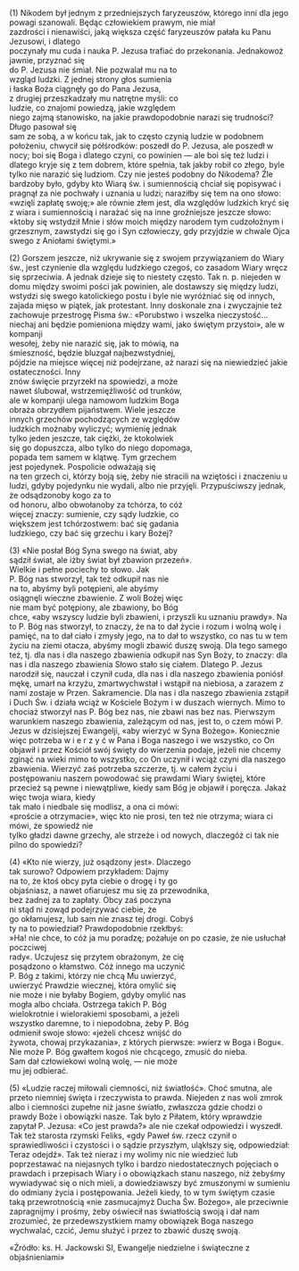 
\(1\) Nikodem był jednym z przedniejszych
faryzeuszów, którego inni dla jego powagi 
szanowali. Będąc człowiekiem prawym, nie miał         
zazdrości i nienawiści, jaką większa część 
faryzeuszów pałała ku Panu Jezusowi, i dlatego        
poczynały mu cuda i nauka P. Jezusa trafiać 
do przekonania. Jednakowoż jawnie, przyznać się     
do P. Jezusa nie śmiał. Nie pozwalał mu na to       
wzgląd ludzki. Z jednej strony głos sumienia        
i łaska Boża ciągnęły go do Pana Jezusa,            
z drugiej przeszkadzały mu natrętne myśli: co       
ludzie, co znajomi powiedzą, jakie względem         
niego zajmą stanowisko, na jakie prawdopodobnie
narazi się trudności? Długo pasował się        
sam ze sobą, a w końcu tak, jak to często czynią ludzie w podobnem położeniu, chwycił się 
półśrodków: poszedł do P. Jezusa, ale poszedł 
w nocy; boi się Boga i dlatego czyni, co 
powinien — ale boi się też ludzi i dlatego kryje się 
z tem dobrem, które spełnia, tak jakby robił 
co złego, byle tylko nie narazić się ludziom. 
Czy nie jesteś podobny do Nikodema? Źle bardzoby 
było, gdyby kto Wiarą św. i sumiennością 
chciał się popisywać i pragnął za nie pochwały 
i uznania u ludzi; naraziłby się tem na 
ono słowo: «wzięli zapłatę swoję;» ale równie złem 
jest, dla względów ludzkich kryć się z wiara 
i sumiennością i narażać się na inne groźniejsze 
jeszcze słowo: «ktoby się wstydził Mnie i słów 
moich między narodem tym cudzołożnym i
grzesznym, zawstydzi się go i Syn człowieczy, 
gdy przyjdzie w chwale Ojca swego z Aniołami świętymi.»

\(2\) Gorszem jeszcze, niż ukrywanie się z swojem 
przywiązaniem do Wiary św., jest czynienie 
dla względu ludzkiego czegoś, co zasadom 
Wiary wręcz się sprzeciwia. A jednak dzieje się 
to niestety często. Tak n. p. niejeden w domu
między swoimi pości jak powinien, ale dostawszy 
się między ludzi, wstydzi się swego katolickiego 
postu i byle nie wyróżniać się od innych,
zajada mięso w piątek, jak protestant. Inny doskonale
zna i zwyczajnie też zachowuje przestrogę 
Pisma św.: «Porubstwo i wszelka nieczystość... 
niechaj ani będzie pomieniona między wami, jako świętym przystoi», ale w kompanji                          
wesołej, żeby nie narazić się, jak to mówią, na                      
śmieszność, będzie bluzgał najbezwstydniej,                          
pójdzie na miejsce więcej niż podejrzane, aż 
narazi się na niewiedzieć jakie ostateczności. Inny                    
znów święcie przyrzekł na spowiedzi, a może                         
nawet ślubował, wstrzemięźliwość od trunków,                       
ale w kompanji ulega namowom ludzkim Boga                             
obraża obrzydłem pijaństwem. Wiele jeszcze                        
innych grzechów pochodzących ze względów                             
ludzkich możnaby wyliczyć; wymienię jednak                           
tylko jeden jeszcze, tak ciężki, że ktokolwiek                       
się go dopuszcza, albo tylko do niego dopomaga,                        
popada tem samem w klątwę. Tym grzechem                              
jest pojedynek. Pospolicie odważają się                         
na ten grzech ci, którzy boją się, żeby nie
stracili na wziętości i znaczeniu u ludzi, gdyby
pojedynku nie wydali, albo nie przyjęli.
Przypuściwszy jednak, że odsądzonoby kogo za to                          
od honoru, albo obwołanoby za tchórza, to cóż                        
więcej znaczy: sumienie, czy sądy ludzkie, co                        
większem jest tchórzostwem: bać się gadania                           
ludzkiego, czy bać się grzechu i kary Bożej?                          

\(3\) «Nie posłał Bóg Syna swego na świat, aby                          
sądził świat, ale iżby świat był zbawion przezeń».             
Wielkie i pełne pociechy to słowo. Jak                         
P. Bóg nas stworzył, tak też odkupił nas nie                         
na to, abyśmy byli potępieni, ale abyśmy                              
osiągnęli wieczne zbawienie. Z woli Bożej więc                        
nie mam być potępiony, ale zbawiony, bo Bóg                           
chce, «aby wszyscy ludzie byli zbawieni, i przyszli 
ku uznaniu prawdy». Na to P. Bóg nas stworzył, 
to znaczy, że na to dał życie i rozum i wolną 
wolę i pamięć, na to dał ciało i zmysły jego, 
na to dał to wszystko, co nas tu w tem życiu 
na ziemi otacza, abyśmy mogli zbawić duszę 
swoją. Dla tego samego też, tj. dla nas i dla 
naszego zbawienia odkupił nas Syn Boży, to 
znaczy: dla nas i dla naszego zbawienia Słowo 
stało się ciałem. Dlatego P. Jezus narodził się, 
nauczał i czynił cuda, dla nas i dla naszego 
zbawienia poniósł mękę, umarł na krzyżu, 
zmartwychwstał i wstąpił na niebiosa, a zarazem 
z nami zostaje w Przen. Sakramencie. Dla 
nas i dla naszego zbawienia zstąpił i Duch Św. 
i działa wciąż w Kościele Bożym i w duszach 
wiernych. Mimo to chociaż stworzył nas P. Bóg 
bez nas, nie zbawi nas bez nas. Pierwszym 
warunkiem naszego zbawienia, zależącym od 
nas, jest to, o czem mówi P. Jezus w dzisiejszej 
Ewangelji, «aby wierzyć w Syna Bożego». 
Koniecznie więc potrzeba w i e r z y ć w Pana i 
Boga naszego i we wszystko, co On objawił i przez 
Kościół swój święty do wierzenia podaje, jeżeli 
nie chcemy zginąć na wieki mimo to wszystko, 
co On uczynił i wciąż czyni dla naszego zbawienia. 
Wierzyć zaś potrzeba szczerze, tj. w całem 
życiu i postępowaniu naszem powodować się
prawdami Wiary świętej, które przecież są 
pewne i niewątpliwe, kiedy sam Bóg je objawił
i poręcza. Jakaż więc twoja wiara, kiedy       
tak mało i niedbale się modlisz, a ona ci mówi:    
«proście a otrzymacie», więc kto nie prosi, ten też 
nie otrzyma; wiara ci mówi, że spowiedź nie        
tylko gładzi dawne grzechy, ale strzeże i od 
nowych, dlaczegóż ci tak nie pilno do spowiedzi?     

\(4\) «Kto nie wierzy, już osądzony jest». Dlaczego     
tak surowo? Odpowiem przykładem: Dajmy          
na to, że ktoś obcy pyta ciebie o drogę i ty go    
objaśniasz, a nawet ofiarujesz mu się za przewodnika,      
bez żadnej za to zapłaty. Obcy zaś poczyna   
ni stąd ni zowąd podejrzywać ciebie, że       
go okłamujesz, lub sam nie znasz tej drogi. Cobyś    
ty na to powiedział? Prawdopodobnie rzekłbyś:     
»Ha! nie chce, to cóż ja mu poradzę; pożałuje
on po czasie, że nie usłuchał poczciwej      
rady«. Uczujesz się przytem obrażonym, że cię    
posądzono o kłamstwo. Cóż innego ma uczynić         
P. Bóg z takimi, którzy nie chcą Mu uwierzyć,       
uwierzyć Prawdzie wiecznej, która omylić się        
nie może i nie byłaby Bogiem, gdyby omylić nas      
mogła albo chciała. Ostrzega takich P. Bóg           
wielokrotnie i wielorakiemi sposobami, a jeżeli     
wszystko daremne, to i niepodobna, żeby P. Bóg      
odmienił swoje słowo: «jeżeli chcesz wnijść do       
żywota, chowaj przykazania», z których pierwsze: 
»wierz w Boga i Bogu«. Nie może P. Bóg 
gwałtem kogoś nie chcącego, zmusić do nieba.        
Sam dał człowiekowi wolną wolę, — nie może          
mu jej odbierać.

\(5\) «Ludzie raczej miłowali ciemności, niż 
światłość». Choć smutna, ale przeto niemniej 
święta i rzeczywista to prawda. Niejeden z nas 
woli zmrok albo i ciemności zupełne niż jasne 
światło, zwłaszcza gdzie chodzi o prawdy Boże 
i obowiązki nasze. Tak było z Piłatem, który 
wprawdzie zapytał P. Jezusa: «Co jest prawda?» 
ale nie czekał odpowiedzi i wyszedł. Tak też 
starosta rzymski Feliks, «gdy Paweł św. rzecz 
czynił o sprawiedliwości i czystości i o sądzie
przyszłym, uląkłszy się, odpowiedział: Teraz 
odejdź». Tak też nieraz i my wolimy nic nie
wiedzieć lub poprzestawać na niejasnych tylko 
i bardzo niedostatecznych pojęciach o prawdach 
i przepisach Wiary i o obowiązkach stanu 
naszego, niż żebyśmy wywiadywać się o nich 
mieli, a dowiedziawszy być zmuszonymi w sumieniu 
do odmiany życia i postępowania. Jeżeli 
kiedy, to w tym świętym czasie taką przewrotnością 
«nie zasmucajmyż Ducha Św. Bożego»,
ale przeciwnie zapragnijmy i prośmy, żeby 
oświecił nas światłością swoją i dał nam zrozumieć,
że przedewszystkiem mamy obowiązek 
Boga naszego wychwalać, czcić, Jemu służyć 
i przez to zbawić duszę swoją.


«Źródło: ks. H. Jackowski SI, Ewangelje niedzielne i świąteczne z objaśnieniami»

